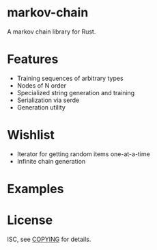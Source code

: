 # markov-chain
A markov chain library for Rust.

# Features
* Training sequences of arbitrary types
* Nodes of N order
* Specialized string generation and training
* Serialization via serde
* Generation utility

# Wishlist
* Iterator for getting random items one-at-a-time
* Infinite chain generation

# Examples


# License
ISC, see [COPYING](COPYING) for details.
